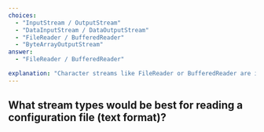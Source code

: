 ```yaml
---
choices:
  - "InputStream / OutputStream"
  - "DataInputStream / DataOutputStream"
  - "FileReader / BufferedReader"
  - "ByteArrayOutputStream"
answer:
  - "FileReader / BufferedReader"

explanation: "Character streams like FileReader or BufferedReader are ideal for reading textual data such as configurations."
---
```


## What stream types would be best for reading a configuration file (text format)?
